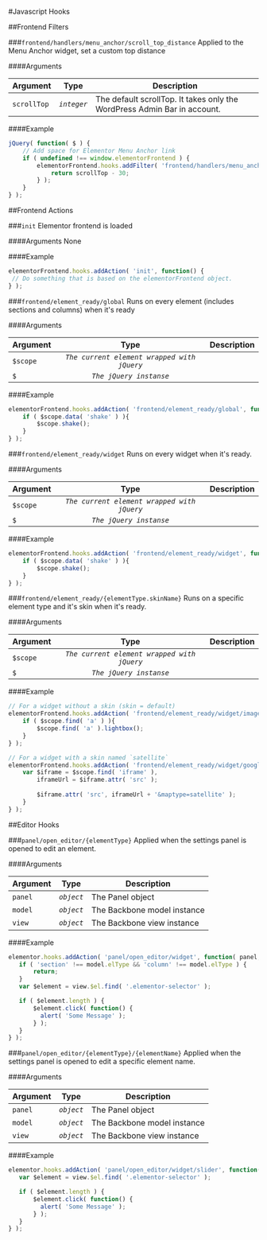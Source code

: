 #Javascript Hooks

##Frontend Filters

###`frontend/handlers/menu_anchor/scroll_top_distance`
Applied to the Menu Anchor widget, set a custom top distance 

####Arguments

Argument     | Type        | Description
------------ | :---------: | ---------------------------------------------
`scrollTop`  | *`integer`* | The default scrollTop. It takes only the WordPress Admin Bar in account.
 
####Example

```javascript
jQuery( function( $ ) {
	// Add space for Elementor Menu Anchor link
	if ( undefined !== window.elementorFrontend ) {
		elementorFrontend.hooks.addFilter( 'frontend/handlers/menu_anchor/scroll_top_distance', function( scrollTop ) {
			return scrollTop - 30;
		} );
	}
} );
```

##Frontend Actions

###`init`
Elementor frontend is loaded

####Arguments
None
 
####Example

 ```javascript
elementorFrontend.hooks.addAction( 'init', function() {
  // Do something that is based on the elementorFrontend object.
} );
 ```
 
###`frontend/element_ready/global`
Runs on every element (includes sections and columns) when it's ready
 
####Arguments

Argument    | Type                                        | Description
----------- | :------:                                    | ---------------------------------------------
`$scope`    | *`The current element wrapped with jQuery`* |
`$`         | *`The jQuery instanse`*                     |
 
 ####Example
 
```javascript
elementorFrontend.hooks.addAction( 'frontend/element_ready/global', function( $scope ) {
	if ( $scope.data( 'shake' ) ){
		$scope.shake();
	}
} );
```

###`frontend/element_ready/widget`
Runs on every widget when it's ready.
 
####Arguments

Argument    | Type                                        | Description
----------- | :------:                                    | ---------------------------------------------
`$scope`    | *`The current element wrapped with jQuery`* |
`$`         | *`The jQuery instanse`*                     |
 
 ####Example
 
```javascript
elementorFrontend.hooks.addAction( 'frontend/element_ready/widget', function( $scope ) {
	if ( $scope.data( 'shake' ) ){
		$scope.shake();
	}
} );
```

###`frontend/element_ready/{elementType.skinName}`
Runs on a specific element type and it's skin when it's ready.
 
####Arguments

Argument    | Type                                        | Description
----------- | :------:                                    | ---------------------------------------------
`$scope`    | *`The current element wrapped with jQuery`* |
`$`         | *`The jQuery instanse`*                     |
 
 ####Example
 
```javascript
// For a widget without a skin (skin = default)
elementorFrontend.hooks.addAction( 'frontend/element_ready/widget/image.default', function( $scope ) {
	if ( $scope.find( 'a' ) ){
		$scope.find( 'a' ).lightbox();
	}
} );

// For a widget with a skin named `satellite`
elementorFrontend.hooks.addAction( 'frontend/element_ready/widget/google-maps.satellite', function( $scope ) {
	var $iframe = $scope.find( 'iframe' ),
		iframeUrl = $iframe.attr( 'src' );
		
		$iframe.attr( 'src', iframeUrl + '&maptype=satellite' );
	}
} );
```

##Editor Hooks

###`panel/open_editor/{elementType}`
Applied when the settings panel is opened to edit an element.

####Arguments

Argument     | Type       | Description
------------ | :------:   | ----------------------
`panel`      | *`object`* | The Panel object
`model`      | *`object`* | The Backbone model instance
`view`       | *`object`* | The Backbone view instance
 
####Example

 ```javascript
 elementor.hooks.addAction( 'panel/open_editor/widget', function( panel, model, view ) {
 	if ( 'section' !== model.elType && 'column' !== model.elType ) {
 		return;
 	}
	var $element = view.$el.find( '.elementor-selector' );

	if ( $element.length ) {
		$element.click( function() {
		  alert( 'Some Message' );
		} );
	}
 } );
```

###`panel/open_editor/{elementType}/{elementName}`
Applied when the settings panel is opened to edit a specific element name.

####Arguments

Argument     | Type       | Description
------------ | :------:   | ----------------------
`panel`      | *`object`* | The Panel object
`model`      | *`object`* | The Backbone model instance
`view`       | *`object`* | The Backbone view instance
 
####Example

 ```javascript
elementor.hooks.addAction( 'panel/open_editor/widget/slider', function( panel, model, view ) {
	var $element = view.$el.find( '.elementor-selector' );

	if ( $element.length ) {
		$element.click( function() {
		  alert( 'Some Message' );
		} );
	}
} );
```